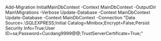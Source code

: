 ﻿﻿Add-Migration InitialMainDbContext -Context MainDbContext -OutputDir Main\Migrations -Verbose
Update-Database -Context MainDbContext
Update-Database -Context MainDbContext -Connection "Data Source=.\\SQLEXPRESS;Initial Catalog=Minibox;Encrypt=False;Persist Security Info=True;User ID=sa;Password=Cucdang9999@@;TrustServerCertificate=True;"
